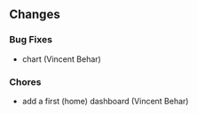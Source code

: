 ## Changes

### Bug Fixes

* chart (Vincent Behar)

### Chores

* add a first (home) dashboard (Vincent Behar)
